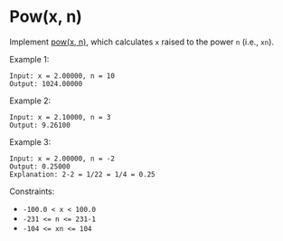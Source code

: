 # Pow(x, n)

Implement [pow(x, n)](http://www.cplusplus.com/reference/valarray/pow/), which calculates `x` raised to the power `n` (i.e., `xn`).

Example 1:

```
Input: x = 2.00000, n = 10
Output: 1024.00000
```

Example 2:

```
Input: x = 2.10000, n = 3
Output: 9.26100
```

Example 3:

```
Input: x = 2.00000, n = -2
Output: 0.25000
Explanation: 2-2 = 1/22 = 1/4 = 0.25
```

Constraints:

-   `-100.0 < x < 100.0`
-   `-231 <= n <= 231-1`
-   `-104 <= xn <= 104`